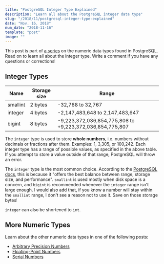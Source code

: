 ```yaml
---
title: "PostgreSQL Integer Type Explained"
description: "Learn all about the PostgreSQL integer data type"
slug: "/2018/11/postgresql-integer-type-explained"
date: "Nov. 16, 2018"
num_date: "2018-11-16"
template: "post"
image: ""
---
```


This post is part of [a series](/2018/11/postgresql-numeric-types) on the numeric data types found in PostgreSQL. Read on to learn all about the integer type. Write a comment if you have any questions or corrections!

## Integer Types

<table>
  <thead>
    <tr>
      <th>Name</th>
      <th>Storage size</th>
      <th>Range</th>
    </tr>
  </thead>
  <tbody>
    <tr>
      <td>smallint</td>
      <td>2 bytes</td>
      <td>-32,768 to 32,767</td>
    </tr>
    <tr>
      <td>integer</td>
      <td>4 bytes</td>
      <td>-2,147,483,648 to 2,147,483,647</td>
    </tr>
    <tr>
      <td>bigint</td>
      <td>8 bytes</td>
      <td>-9,223,372,036,854,775,808 to +9,223,372,036,854,775,807</td>
    </tr>
  </tbody>
</table>

The `integer` type is used to store **whole numbers**, i.e. numbers without decimals or fractions after them. Examples: 1, 3,305, or 100,242. Each integer type has a range of possible values, as specified in the above table. If you attempt to store a value outside of that range, PostgreSQL will throw an error.

The `integer` type is the most common choice. According to the [PostgreSQL docs](https://www.postgresql.org/docs/current/datatype-numeric.html), this is because it "offers the best balance between range, storage size, and performance". `smallint` is used mostly when disk space is a concern, and `bigint` is recommended whenever the `integer` range isn't large enough. I would also add that, if you know a number will stay within the `smallint` range, I don't see a reason not to use it. Save on those storage bytes!

`integer` can also be shortened to `int`.

## More Numeric Types

Learn about the other numeric data types in one of the following posts:

* [Arbitrary Precision Numbers](/2018/11/postgresql-arbitrary-precision-numbers-explained)
* [Floating-Point Numbers](/2018/11/all-about-floating-point-types-in-postgresql)
* [Serial Numbers](/2018/11/serial-numbers-in-postgresql-explained)
